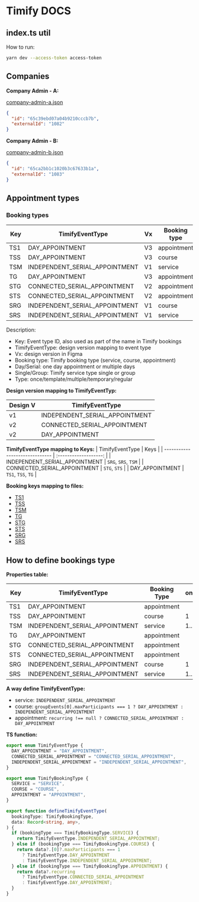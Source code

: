 # Timify DOCS

## index.ts util

How to run:

```sh
yarn dev --access-token access-token
```

## Companies

**Company Admin - A:**

[company-admin-a.json](./companies/company-admin-a.json)

```json
{
  "id": "65c39ebd07a04b9210cccb7b",
  "externalId": "1082"
}
```

**Company Admin - B:**

[company-admin-b.json](./companies/company-admin-b.json)

```json
{
  "id": "65ca2bb1c1020b3c67633b1a",
  "externalId": "1083"
}
```

## Appointment types

### Booking types

| Key | TimifyEventType                | Vx  | Booking type | Day/Serial | Single/Group | Type      |
| --- | ------------------------------ | --- | ------------ | ---------- | ------------ | --------- |
| TS1 | DAY_APPOINTMENT                | V3  | appointment  | day        | single       | once      |
| TSS | DAY_APPOINTMENT                | V3  | course       | day        | single       | template  |
| TSM | INDEPENDENT_SERIAL_APPOINTMENT | V1  | service      | day        | single       | multiple  |
| TG  | DAY_APPOINTMENT                | V3  | appointment  | day        | group        |           |
| STG | CONNECTED_SERIAL_APPOINTMENT   | V2  | appointment  | serial     | group        | temporary |
| STS | CONNECTED_SERIAL_APPOINTMENT   | V2  | appointment  | serial     | single       | temporary |
| SRG | INDEPENDENT_SERIAL_APPOINTMENT | V1  | course       | serial     | group        | regular   |
| SRS | INDEPENDENT_SERIAL_APPOINTMENT | V1  | service      | serial     | single       | regular   |

Description:

- Key: Event type ID, also used as part of the name in Timify bookings
- TimifyEventType: design version mapping to event type
- Vx: design version in Figma
- Booking type: Timify booking type (service, course, appointment)
- Day/Serial: one day appointment or multiple days
- Single/Group: Timify service type single or group
- Type: once/template/multiple/temporary/regular

**Design version mapping to TimifyEventTyp:**

| Design V | TimifyEventType                |
| -------- | ------------------------------ |
| v1       | INDEPENDENT_SERIAL_APPOINTMENT |
| v2       | CONNECTED_SERIAL_APPOINTMENT   |
| v2       | DAY_APPOINTMENT                |

**TimifyEventType mapping to Keys:**
| TimifyEventType | Keys |
| ------------------------------ | :-------------------: |
| INDEPENDENT_SERIAL_APPOINTMENT | `SRG`, `SRS`, `TSM` |
| CONNECTED_SERIAL_APPOINTMENT | `STG`, `STS` |
| DAY_APPOINTMENT | `TS1`, `TSS`, `TG` |

**Booking keys mapping to files:**

- [TS1](./data/Company%20Admin%20-%20A/bookings/appointments/6601c37248e397683a4d4b73%20-%20TS1%20Gruppenbuchung%201%20TN%20einmalig%20exklusives%20VIP%20Coaching%20im%20Februar.json)
- [TSS](./data/Company%20Admin%20-%20A/bookings/courses/6601ca648975bf54679e9a48%20-%20TSS%20Gruppenleistung%20Tages-Termin%201TN%20-%20Meet%20the%20boss.json)
- [TSM](./data/Company%20Admin%20-%20A/bookings/services/65fc2c633d7c1e6ce4c235bf%20-%20TSM%20Leistung%20Regulär%20Einzeln%20-%20Betriebsarzt.json)
- [TG](./data/Company%20Admin%20-%20A/bookings/appointments/6601c29d9343f0d8360dbe8a%20-%20TG%20Gruppenbuchung%20mehrere%20TN%20einmalig%20Tagesseminar%20für%20Führungskräfte.json)
- [STG](./data/Company%20Admin%20-%20A//bookings/appointments/6601c20a5cdab7a34f9498dd%20-%20STG%20Gruppenbuchung%20mehrere%20TN%20Serientermin%20temporär%20-%20Rückenfit%203-Wochen-Kurs.json)
- [STS](./data/Company%20Admin%20-%20A/bookings/appointments/6601c24c8b7cc5562cb44940%20-%20STS%20Gruppenbuchung%201%20TN%20Serientermin%20BEM%206%20Wochen%20Coaching%20Programm.json)
- [SRG](./data/Company%20Admin%20-%20A/bookings/courses/65fc2c96be304f3b4dc9d278%20-%20SRG%20Gruppenleistung%20Serientermin%20mehrere%20TN%20+%20getrennt%20-%20Bewegte%20Pause.json)
- [SRS](./data/Company%20Admin%20-%20A/bookings/services/6601c9c7e6cc7b523a0a8056%20-%20SRS%20Leistung%20Serientermin%201TN%20-%20exkl.%20VIP%20Coaching.json)

## How to define bookings type

**Properties table:**

| Key | TimifyEventType                | Booking Type | onDays | slots | recurring | groupEvents | bookings | course  | isCourse | service | maxParticipants |
| --- | ------------------------------ | ------------ | ------ | ----- | --------- | ----------- | -------- | ------- | -------- | ------- | --------------- |
| TS1 | DAY_APPOINTMENT                | appointment  |        |       | null      | null        | 1        |         | true     | null    | 1               |
| TSS | DAY_APPOINTMENT                | course       | 1      | 1     |           | 1           |          | != null |          |         | 15              |
| TSM | INDEPENDENT_SERIAL_APPOINTMENT | service      | 1...x  | 1...x |           |             |          |         |          | != null |                 |
| TG  | DAY_APPOINTMENT                | appointment  |        |       | null      |             | 1        |         | true     | null    | 14              |
| STG | CONNECTED_SERIAL_APPOINTMENT   | appointment  |        |       | != null   |             | 1...x    |         | true     | null    | 15              |
| STS | CONNECTED_SERIAL_APPOINTMENT   | appointment  |        |       | != null   |             | 1...x    |         | true     | null    | 1               |
| SRG | INDEPENDENT_SERIAL_APPOINTMENT | course       | 1      | 1     |           | 1           |          | != null |          |         | 15              |
| SRS | INDEPENDENT_SERIAL_APPOINTMENT | service      | 1...x  | 1...x |           |             |          |         |          | != null |                 |

**A way define TimifyEventType:**

- service: `INDEPENDENT_SERIAL_APPOINTMENT`
- course: `groupEvents[0].maxParticipants === 1 ? DAY_APPOINTMENT : INDEPENDENT_SERIAL_APPOINTMENT`
- appointment: `recurring !== null ? CONNECTED_SERIAL_APPOINTMENT : DAY_APPOINTMENT`

**TS function:**

```ts
export enum TimifyEventType {
  DAY_APPOINTMENT = "DAY_APPOINTMENT",
  CONNECTED_SERIAL_APPOINTMENT = "CONNECTED_SERIAL_APPOINTMENT",
  INDEPENDENT_SERIAL_APPOINTMENT = "INDEPENDENT_SERIAL_APPOINTMENT",
}

export enum TimifyBookingType {
  SERVICE = "SERVICE",
  COURSE = "COURSE",
  APPOINTMENT = "APPOINTMENT",
}

export function defineTimifyEventType(
  bookingType: TimifyBookingType,
  data: Record<string, any>,
) {
  if (bookingType === TimifyBookingType.SERVICE) {
    return TimifyEventType.INDEPENDENT_SERIAL_APPOINTMENT;
  } else if (bookingType === TimifyBookingType.COURSE) {
    return data?.[0]?.maxParticipants === 1
      ? TimifyEventType.DAY_APPOINTMENT
      : TimifyEventType.INDEPENDENT_SERIAL_APPOINTMENT;
  } else if (bookingType === TimifyBookingType.APPOINTMENT) {
    return data?.recurring
      ? TimifyEventType.CONNECTED_SERIAL_APPOINTMENT
      : TimifyEventType.DAY_APPOINTMENT;
  }
}
```
